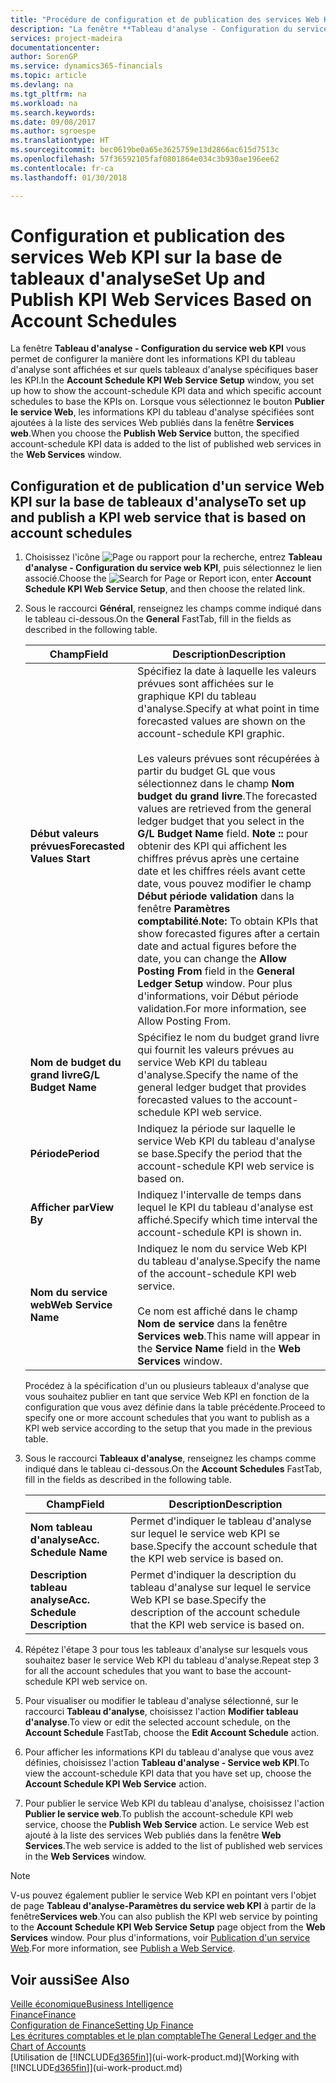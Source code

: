 ```yaml
---
title: "Procédure de configuration et de publication des services Web KPI sur la base de tableaux d'analyse | Microsoft Docs"
description: "La fenêtre **Tableau d'analyse - Configuration du service web KPI** vous permet de configurer la manière dont les informations KPI du tableau d'analyse sont affichées et sur quels tableaux d'analyse spécifiques baser les KPI."
services: project-madeira
documentationcenter: 
author: SorenGP
ms.service: dynamics365-financials
ms.topic: article
ms.devlang: na
ms.tgt_pltfrm: na
ms.workload: na
ms.search.keywords: 
ms.date: 09/08/2017
ms.author: sgroespe
ms.translationtype: HT
ms.sourcegitcommit: bec0619be0a65e3625759e13d2866ac615d7513c
ms.openlocfilehash: 57f36592105faf0801864e034c3b930ae196ee62
ms.contentlocale: fr-ca
ms.lasthandoff: 01/30/2018

---
```

# <a name="set-up-and-publish-kpi-web-services-based-on-account-schedules"></a><span data-ttu-id="f830b-103">Configuration et publication des services Web KPI sur la base de tableaux d'analyse</span><span class="sxs-lookup"><span data-stu-id="f830b-103">Set Up and Publish KPI Web Services Based on Account Schedules</span></span>
<span data-ttu-id="f830b-104">La fenêtre **Tableau d'analyse - Configuration du service web KPI** vous permet de configurer la manière dont les informations KPI du tableau d'analyse sont affichées et sur quels tableaux d'analyse spécifiques baser les KPI.</span><span class="sxs-lookup"><span data-stu-id="f830b-104">In the **Account Schedule KPI Web Service Setup** window, you set up how to show the account-schedule KPI data and which specific account schedules to base the KPIs on.</span></span> <span data-ttu-id="f830b-105">Lorsque vous sélectionnez le bouton **Publier le service Web**, les informations KPI du tableau d'analyse spécifiées sont ajoutées à la liste des services Web publiés dans la fenêtre **Services web**.</span><span class="sxs-lookup"><span data-stu-id="f830b-105">When you choose the **Publish Web Service** button, the specified account-schedule KPI data is added to the list of published web services in the **Web Services** window.</span></span>  

## <a name="to-set-up-and-publish-a-kpi-web-service-that-is-based-on-account-schedules"></a><span data-ttu-id="f830b-106">Configuration et de publication d'un service Web KPI sur la base de tableaux d'analyse</span><span class="sxs-lookup"><span data-stu-id="f830b-106">To set up and publish a KPI web service that is based on account schedules</span></span>  

1.  <span data-ttu-id="f830b-107">Choisissez l'icône ![Page ou rapport pour la recherche](media/ui-search/search_small.png "icône Page ou rapport pour la recherche"), entrez **Tableau d'analyse - Configuration du service web KPI**, puis sélectionnez le lien associé.</span><span class="sxs-lookup"><span data-stu-id="f830b-107">Choose the ![Search for Page or Report](media/ui-search/search_small.png "Search for Page or Report icon") icon, enter **Account Schedule KPI Web Service Setup**, and then choose the related link.</span></span>  
2.  <span data-ttu-id="f830b-108">Sous le raccourci **Général**, renseignez les champs comme indiqué dans le tableau ci-dessous.</span><span class="sxs-lookup"><span data-stu-id="f830b-108">On the **General** FastTab, fill in the fields as described in the following table.</span></span>  

    |<span data-ttu-id="f830b-109">Champ</span><span class="sxs-lookup"><span data-stu-id="f830b-109">Field</span></span>|<span data-ttu-id="f830b-110">Description</span><span class="sxs-lookup"><span data-stu-id="f830b-110">Description</span></span>|  
    |---------------------------------|---------------------------------------|  
    |<span data-ttu-id="f830b-111">**Début valeurs prévues**</span><span class="sxs-lookup"><span data-stu-id="f830b-111">**Forecasted Values Start**</span></span>|<span data-ttu-id="f830b-112">Spécifiez la date à laquelle les valeurs prévues sont affichées sur le graphique KPI du tableau d'analyse.</span><span class="sxs-lookup"><span data-stu-id="f830b-112">Specify at what point in time forecasted values are shown on the account-schedule KPI graphic.</span></span><br /><br /> <span data-ttu-id="f830b-113">Les valeurs prévues sont récupérées à partir du budget GL que vous sélectionnez dans le champ **Nom budget du grand livre**.</span><span class="sxs-lookup"><span data-stu-id="f830b-113">The forecasted values are retrieved from the general ledger budget that you select in the **G/L Budget Name** field.</span></span> <span data-ttu-id="f830b-114">**Note ::** pour obtenir des KPI qui affichent les chiffres prévus après une certaine date et les chiffres réels avant cette date, vous pouvez modifier le champ **Début période validation** dans la fenêtre **Paramètres comptabilité**.</span><span class="sxs-lookup"><span data-stu-id="f830b-114">**Note:**  To obtain KPIs that show forecasted figures after a certain date and actual figures before the date, you can change the **Allow Posting From** field in the **General Ledger Setup** window.</span></span> <span data-ttu-id="f830b-115">Pour plus d'informations, voir Début période validation.</span><span class="sxs-lookup"><span data-stu-id="f830b-115">For more information, see Allow Posting From.</span></span>|  
    |<span data-ttu-id="f830b-116">**Nom de budget du grand livre**</span><span class="sxs-lookup"><span data-stu-id="f830b-116">**G/L Budget Name**</span></span>|<span data-ttu-id="f830b-117">Spécifiez le nom du budget grand livre qui fournit les valeurs prévues au service Web KPI du tableau d'analyse.</span><span class="sxs-lookup"><span data-stu-id="f830b-117">Specify the name of the general ledger budget that provides forecasted values to the account-schedule KPI web service.</span></span>|  
    |<span data-ttu-id="f830b-118">**Période**</span><span class="sxs-lookup"><span data-stu-id="f830b-118">**Period**</span></span>|<span data-ttu-id="f830b-119">Indiquez la période sur laquelle le service Web KPI du tableau d'analyse se base.</span><span class="sxs-lookup"><span data-stu-id="f830b-119">Specify the period that the account-schedule KPI web service is based on.</span></span>|  
    |<span data-ttu-id="f830b-120">**Afficher par**</span><span class="sxs-lookup"><span data-stu-id="f830b-120">**View By**</span></span>|<span data-ttu-id="f830b-121">Indiquez l'intervalle de temps dans lequel le KPI du tableau d'analyse est affiché.</span><span class="sxs-lookup"><span data-stu-id="f830b-121">Specify which time interval the account-schedule KPI is shown in.</span></span>|  
    |<span data-ttu-id="f830b-122">**Nom du service web**</span><span class="sxs-lookup"><span data-stu-id="f830b-122">**Web Service Name**</span></span>|<span data-ttu-id="f830b-123">Indiquez le nom du service Web KPI du tableau d'analyse.</span><span class="sxs-lookup"><span data-stu-id="f830b-123">Specify the name of the account-schedule KPI web service.</span></span><br /><br /> <span data-ttu-id="f830b-124">Ce nom est affiché dans le champ **Nom de service** dans la fenêtre **Services web**.</span><span class="sxs-lookup"><span data-stu-id="f830b-124">This name will appear in the **Service Name** field in the **Web Services** window.</span></span>|  

    <span data-ttu-id="f830b-125">Procédez à la spécification d'un ou plusieurs tableaux d'analyse que vous souhaitez publier en tant que service Web KPI en fonction de la configuration que vous avez définie dans la table précédente.</span><span class="sxs-lookup"><span data-stu-id="f830b-125">Proceed to specify one or more account schedules that you want to publish as a KPI web service according to the setup that you made in the previous table.</span></span>  

3.  <span data-ttu-id="f830b-126">Sous le raccourci **Tableaux d'analyse**, renseignez les champs comme indiqué dans le tableau ci-dessous.</span><span class="sxs-lookup"><span data-stu-id="f830b-126">On the **Account Schedules** FastTab, fill in the fields as described in the following table.</span></span>  

    |<span data-ttu-id="f830b-127">Champ</span><span class="sxs-lookup"><span data-stu-id="f830b-127">Field</span></span>|<span data-ttu-id="f830b-128">Description</span><span class="sxs-lookup"><span data-stu-id="f830b-128">Description</span></span>|  
    |---------------------------------|---------------------------------------|  
    |<span data-ttu-id="f830b-129">**Nom tableau d'analyse**</span><span class="sxs-lookup"><span data-stu-id="f830b-129">**Acc. Schedule Name**</span></span>|<span data-ttu-id="f830b-130">Permet d'indiquer le tableau d'analyse sur lequel le service web KPI se base.</span><span class="sxs-lookup"><span data-stu-id="f830b-130">Specify the account schedule that the KPI web service is based on.</span></span>|  
    |<span data-ttu-id="f830b-131">**Description tableau analyse**</span><span class="sxs-lookup"><span data-stu-id="f830b-131">**Acc. Schedule Description**</span></span>|<span data-ttu-id="f830b-132">Permet d'indiquer la description du tableau d'analyse sur lequel le service Web KPI se base.</span><span class="sxs-lookup"><span data-stu-id="f830b-132">Specify the description of the account schedule that the KPI web service is based on.</span></span>|  

4.  <span data-ttu-id="f830b-133">Répétez l'étape 3 pour tous les tableaux d'analyse sur lesquels vous souhaitez baser le service Web KPI du tableau d'analyse.</span><span class="sxs-lookup"><span data-stu-id="f830b-133">Repeat step 3 for all the account schedules that you want to base the account-schedule KPI web service on.</span></span>  
5.  <span data-ttu-id="f830b-134">Pour visualiser ou modifier le tableau d'analyse sélectionné, sur le raccourci **Tableau d'analyse**, choisissez l'action **Modifier tableau d'analyse**.</span><span class="sxs-lookup"><span data-stu-id="f830b-134">To view or edit the selected account schedule, on the **Account Schedule** FastTab, choose the **Edit Account Schedule** action.</span></span>  
6.  <span data-ttu-id="f830b-135">Pour afficher les informations KPI du tableau d'analyse que vous avez définies, choisissez l'action **Tableau d'analyse - Service web KPI**.</span><span class="sxs-lookup"><span data-stu-id="f830b-135">To view the account-schedule KPI data that you have set up, choose the **Account Schedule KPI Web Service** action.</span></span>  
7.  <span data-ttu-id="f830b-136">Pour publier le service Web KPI du tableau d'analyse, choisissez l'action **Publier le service web**.</span><span class="sxs-lookup"><span data-stu-id="f830b-136">To publish the account-schedule KPI web service, choose the **Publish Web Service** action.</span></span> <span data-ttu-id="f830b-137">Le service Web est ajouté à la liste des services Web publiés dans la fenêtre **Web Services**.</span><span class="sxs-lookup"><span data-stu-id="f830b-137">The web service is added to the list of published web services in the **Web Services** window.</span></span>  

> [!NOTE]  
>  <span data-ttu-id="f830b-138">V-us pouvez également publier le service Web KPI en pointant vers l'objet de page **Tableau d'analyse\-Paramètres du service web KPI** à partir de la fenêtre**Services web**.</span><span class="sxs-lookup"><span data-stu-id="f830b-138">You can also publish the KPI web service by pointing to the **Account Schedule KPI Web Service Setup** page object from the **Web Services** window.</span></span> <span data-ttu-id="f830b-139">Pour plus d'informations, voir [Publication d'un service Web](across-how-publish-web-service.md).</span><span class="sxs-lookup"><span data-stu-id="f830b-139">For more information, see [Publish a Web Service](across-how-publish-web-service.md).</span></span>  

## <a name="see-also"></a><span data-ttu-id="f830b-140">Voir aussi</span><span class="sxs-lookup"><span data-stu-id="f830b-140">See Also</span></span>  
[<span data-ttu-id="f830b-141">Veille économique</span><span class="sxs-lookup"><span data-stu-id="f830b-141">Business Intelligence</span></span>](bi.md)  
[<span data-ttu-id="f830b-142">Finance</span><span class="sxs-lookup"><span data-stu-id="f830b-142">Finance</span></span>](finance.md)  
[<span data-ttu-id="f830b-143">Configuration de Finance</span><span class="sxs-lookup"><span data-stu-id="f830b-143">Setting Up Finance</span></span>](finance-setup-finance.md)  
[<span data-ttu-id="f830b-144">Les écritures comptables et le plan comptable</span><span class="sxs-lookup"><span data-stu-id="f830b-144">The General Ledger and the Chart of Accounts</span></span>](finance-general-ledger.md)  
<span data-ttu-id="f830b-145">[Utilisation de [!INCLUDE[d365fin](includes/d365fin_md.md)]](ui-work-product.md)</span><span class="sxs-lookup"><span data-stu-id="f830b-145">[Working with [!INCLUDE[d365fin](includes/d365fin_md.md)]](ui-work-product.md)</span></span>

